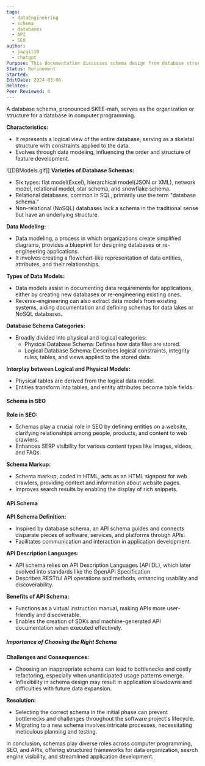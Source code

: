 ```yaml
---
tags:
  - dataEngineering
  - schema
  - databases
  - API
  - SEO
author:
  - jacgit18
  - chatgpt
Purpose: This documentation discusses schema design from database structure to SEO and APIs.
Status: Refinement
Started: 
EditDate: 2024-03-06
Relates: 
Peer Reviewed: 0
---
```

A database schema, pronounced SKEE-mah, serves as the organization or structure for a database in computer programming.

**Characteristics:**
- It represents a logical view of the entire database, serving as a skeletal structure with constraints applied to the data.
- Evolves through data modeling, influencing the order and structure of feature development.


![[DBModels.gif]]
**Varieties of Database Schemas:**
- Six types: flat model(Excel), hierarchical model(JSON or XML), network model, relational model, star schema, and snowflake schema.
- Relational databases, common in SQL, primarily use the term "database schema."
- Non-relational (NoSQL) databases lack a schema in the traditional sense but have an underlying structure.
  
**Data Modeling:**
- Data modeling, a process in which organizations create simplified diagrams, provides a blueprint for designing databases or re-engineering applications.
- It involves creating a flowchart-like representation of data entities, attributes, and their relationships.

**Types of Data Models:**
- Data models assist in documenting data requirements for applications, either by creating new databases or re-engineering existing ones.
- Reverse-engineering can also extract data models from existing systems, aiding documentation and defining schemas for data lakes or NoSQL databases.

**Database Schema Categories:**
- Broadly divided into physical and logical categories:
  - Physical Database Schema: Defines how data files are stored.
  - Logical Database Schema: Describes logical constraints, integrity rules, tables, and views applied to the stored data.

**Interplay between Logical and Physical Models:**
- Physical tables are derived from the logical data model.
- Entities transform into tables, and entity attributes become table fields.
#### Schema in SEO

**Role in SEO:**
- Schemas play a crucial role in SEO by defining entities on a website, clarifying relationships among people, products, and content to web crawlers.
- Enhances SERP visibility for various content types like images, videos, and FAQs.

**Schema Markup:**
- Schema markup, coded in HTML, acts as an HTML signpost for web crawlers, providing context and information about website pages.
- Improves search results by enabling the display of rich snippets.

#### API Schema

**API Schema Definition:**
- Inspired by database schema, an API schema guides and connects disparate pieces of software, services, and platforms through APIs.
- Facilitates communication and interaction in application development.

**API Description Languages:**
- API schema relies on API Description Languages (API DL), which later evolved into standards like the OpenAPI Specification.
- Describes RESTful API operations and methods, enhancing usability and discoverability.

**Benefits of API Schema:**
- Functions as a virtual instruction manual, making APIs more user-friendly and discoverable.
- Enables the creation of SDKs and machine-generated API documentation when executed effectively.

##### Importance of Choosing the Right Schema

**Challenges and Consequences:**
- Choosing an inappropriate schema can lead to bottlenecks and costly refactoring, especially when unanticipated usage patterns emerge.
- Inflexibility in schema design may result in application slowdowns and difficulties with future data expansion.

**Resolution:**
- Selecting the correct schema in the initial phase can prevent bottlenecks and challenges throughout the software project's lifecycle.
- Migrating to a new schema involves intricate processes, necessitating meticulous planning and testing.

In conclusion, schemas play diverse roles across computer programming, SEO, and APIs, offering structured frameworks for data organization, search engine visibility, and streamlined application development.